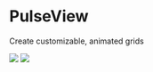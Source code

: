 # PulseView

Create customizable, animated grids

![](https://s3-us-west-2.amazonaws.com/pulseviewanim/pulseview_arrow_anim.gif)  ![](https://s3-us-west-2.amazonaws.com/pulseviewanim/pulseview_heart_anim.gif)

